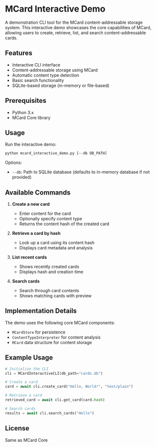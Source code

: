 # MCard Interactive Demo

A demonstration CLI tool for the MCard content-addressable storage system. This interactive demo showcases the core capabilities of MCard, allowing users to create, retrieve, list, and search content-addressable cards.

## Features

- Interactive CLI interface
- Content-addressable storage using MCard
- Automatic content type detection
- Basic search functionality
- SQLite-based storage (in-memory or file-based)

## Prerequisites

- Python 3.x
- MCard Core library

## Usage

Run the interactive demo:

```bash
python mcard_interactive_demo.py [--db DB_PATH]
```

Options:
- `--db`: Path to SQLite database (defaults to in-memory database if not provided)

## Available Commands

1. **Create a new card**
   - Enter content for the card
   - Optionally specify content type
   - Returns the content hash of the created card

2. **Retrieve a card by hash**
   - Look up a card using its content hash
   - Displays card metadata and analysis

3. **List recent cards**
   - Shows recently created cards
   - Displays hash and creation time

4. **Search cards**
   - Search through card contents
   - Shows matching cards with preview

## Implementation Details

The demo uses the following core MCard components:
- `MCardStore` for persistence
- `ContentTypeInterpreter` for content analysis
- `MCard` data structure for content storage

## Example Usage

```python
# Initialize the CLI
cli = MCardInteractiveCLI(db_path="cards.db")

# Create a card
card = await cli.create_card("Hello, World!", "text/plain")

# Retrieve a card
retrieved_card = await cli.get_card(card.hash)

# Search cards
results = await cli.search_cards("Hello")
```

## License

Same as MCard Core
